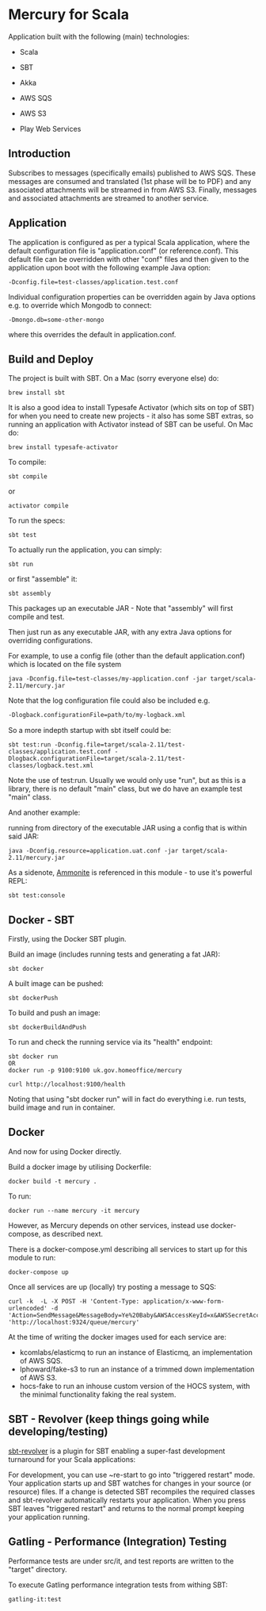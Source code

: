 Mercury for Scala
=================
Application built with the following (main) technologies:

- Scala

- SBT

- Akka

- AWS SQS

- AWS S3

- Play Web Services

Introduction
------------
Subscribes to messages (specifically emails) published to AWS SQS.
These messages are consumed and translated (1st phase will be to PDF) and any associated attachments will be streamed in from AWS S3.
Finally, messages and associated attachments are streamed to another service.

Application
-----------
The application is configured as per a typical Scala application, where the default configuration file is "application.conf" (or reference.conf).
This default file can be overridden with other "conf" files and then given to the application upon boot with the following example Java option:
```
-Dconfig.file=test-classes/application.test.conf
```

Individual configuration properties can be overridden again by Java options e.g. to override which Mongodb to connect:
```
-Dmongo.db=some-other-mongo
```

where this overrides the default in application.conf.

Build and Deploy
----------------
The project is built with SBT. On a Mac (sorry everyone else) do:
```
brew install sbt
```

It is also a good idea to install Typesafe Activator (which sits on top of SBT) for when you need to create new projects - it also has some SBT extras, so running an application with Activator instead of SBT can be useful. On Mac do:
```
brew install typesafe-activator
```

To compile:
```
sbt compile
```

or
```
activator compile
```

To run the specs:
```
sbt test
```

To actually run the application, you can simply:
```
sbt run
```

or first "assemble" it:
```
sbt assembly
```

This packages up an executable JAR - Note that "assembly" will first compile and test.

Then just run as any executable JAR, with any extra Java options for overriding configurations.

For example, to use a config file (other than the default application.conf) which is located on the file system
```
java -Dconfig.file=test-classes/my-application.conf -jar target/scala-2.11/mercury.jar
```

Note that the log configuration file could also be included e.g.
```bash
-Dlogback.configurationFile=path/to/my-logback.xml
```

So a more indepth startup with sbt itself could be:
```
sbt test:run -Dconfig.file=target/scala-2.11/test-classes/application.test.conf -Dlogback.configurationFile=target/scala-2.11/test-classes/logback.test.xml
```

Note the use of test:run. Usually we would only use "run", but as this is a library, there is no default "main" class, but we do have an example test "main" class.

And another example:

running from directory of the executable JAR using a config that is within said JAR:
```
java -Dconfig.resource=application.uat.conf -jar target/scala-2.11/mercury.jar
```

As a sidenote, [Ammonite](http://www.lihaoyi.com/Ammonite) is referenced in this module - to use it's powerful REPL:
```
sbt test:console
```

Docker - SBT
------------
Firstly, using the Docker SBT plugin.

Build an image (includes running tests and generating a fat JAR):
```
sbt docker
```

A built image can be pushed:
```
sbt dockerPush
```

To build and push an image:
```
sbt dockerBuildAndPush
```

To run and check the running service via its "health" endpoint:
```
sbt docker run
OR
docker run -p 9100:9100 uk.gov.homeoffice/mercury

curl http://localhost:9100/health
```

Noting that using "sbt docker run" will in fact do everything i.e. run tests, build image and run in container.

Docker
------
And now for using Docker directly.

Build a docker image by utilising Dockerfile:
```
docker build -t mercury .
```

To run:
```
docker run --name mercury -it mercury
```

However, as Mercury depends on other services, instead use docker-compose, as described next.

There is a docker-compose.yml describing all services to start up for this module to run:
```
docker-compose up
```

Once all services are up (locally) try posting a message to SQS:
```
curl -k  -L -X POST -H 'Content-Type: application/x-www-form-urlencoded' -d 'Action=SendMessage&MessageBody=Ye%20Baby&AWSAccessKeyId=x&AWSSecretAccessKey=x' 'http://localhost:9324/queue/mercury'
```

At the time of writing the docker images used for each service are:
- kcomlabs/elasticmq to run an instance of Elasticmq, an implementation of AWS SQS.
- lphoward/fake-s3 to run an instance of a trimmed down implementation of AWS S3.
- hocs-fake to run an inhouse custom version of the HOCS system, with the minimal functionality faking the real system. 

SBT - Revolver (keep things going while developing/testing)
-----------------------------------------------------------
[sbt-revolver](https://github.com/spray/sbt-revolver) is a plugin for SBT enabling a super-fast development turnaround for your Scala applications:

For development, you can use ~re-start to go into "triggered restart" mode.
Your application starts up and SBT watches for changes in your source (or resource) files.
If a change is detected SBT recompiles the required classes and sbt-revolver automatically restarts your application. 
When you press <ENTER> SBT leaves "triggered restart" and returns to the normal prompt keeping your application running.

Gatling - Performance (Integration) Testing
-------------------------------------------
Performance tests are under src/it, and test reports are written to the "target" directory.

To execute Gatling performance integration tests from withing SBT:
```
gatling-it:test
```